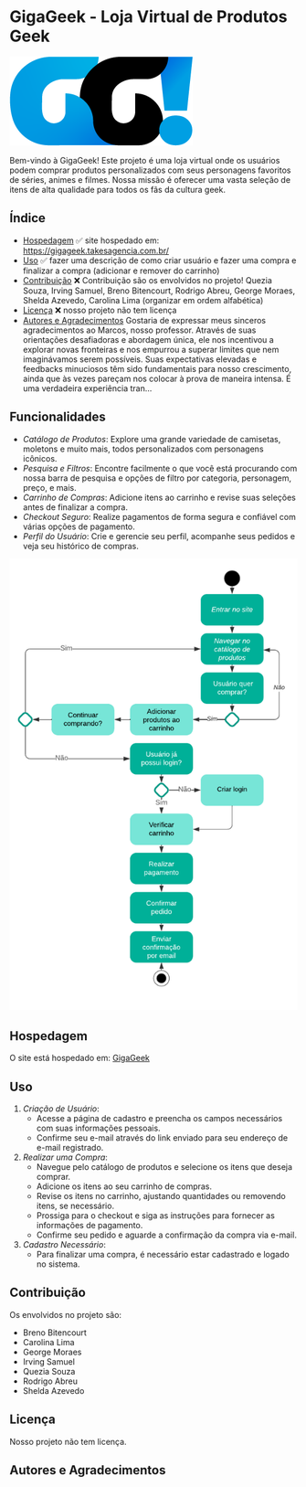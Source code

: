 # GigaGeek - Loja Virtual de Produtos Geek

<img src="cdn/shop/files/logo.png">

Bem-vindo à GigaGeek! Este projeto é uma loja virtual onde os usuários podem comprar produtos personalizados com seus personagens favoritos de séries, animes e filmes. Nossa missão é oferecer uma vasta seleção de itens de alta qualidade para todos os fãs da cultura geek.

## Índice

- [Hospedagem](#hospedagem) ✅ site hospedado em: https://gigageek.takesagencia.com.br/
- [Uso](#uso) ✅ fazer uma descrição de como criar usuário e fazer uma compra e finalizar a compra (adicionar e remover do carrinho)
- [Contribuição](#contribuição) ❌ Contribuição são os envolvidos no projeto! Quezia Souza, Irving Samuel, Breno Bitencourt, Rodrigo Abreu, George Moraes, Shelda Azevedo, Carolina Lima (organizar em ordem alfabética)
- [Licença](#licença) ❌ nosso projeto não tem licença
- [Autores e Agradecimentos](#autores-e-agradecimentos) Gostaria de expressar meus sinceros agradecimentos ao Marcos, nosso professor. Através de suas orientações desafiadoras e abordagem única, ele nos incentivou a explorar novas fronteiras e nos empurrou a superar limites que nem imaginávamos serem possíveis. Suas expectativas elevadas e feedbacks minuciosos têm sido fundamentais para nosso crescimento, ainda que às vezes pareçam nos colocar à prova de maneira intensa. É uma verdadeira experiência tran...

## Funcionalidades

- *Catálogo de Produtos*: Explore uma grande variedade de camisetas, moletons e muito mais, todos personalizados com personagens icônicos.
- *Pesquisa e Filtros*: Encontre facilmente o que você está procurando com nossa barra de pesquisa e opções de filtro por categoria, personagem, preço, e mais.
- *Carrinho de Compras*: Adicione itens ao carrinho e revise suas seleções antes de finalizar a compra.
- *Checkout Seguro*: Realize pagamentos de forma segura e confiável com várias opções de pagamento.
- *Perfil do Usuário*: Crie e gerencie seu perfil, acompanhe seus pedidos e veja seu histórico de compras.

<img src="./assets/img/Diagrama%20de%20atividade.png">
  
## Hospedagem

O site está hospedado em: [GigaGeek](https://gigageek.takesagencia.com.br/ "Diagrama")

## Uso

1. *Criação de Usuário*:
   - Acesse a página de cadastro e preencha os campos necessários com suas informações pessoais.
   - Confirme seu e-mail através do link enviado para seu endereço de e-mail registrado.
2. *Realizar uma Compra*:
   - Navegue pelo catálogo de produtos e selecione os itens que deseja comprar.
   - Adicione os itens ao seu carrinho de compras.
   - Revise os itens no carrinho, ajustando quantidades ou removendo itens, se necessário.
   - Prossiga para o checkout e siga as instruções para fornecer as informações de pagamento.
   - Confirme seu pedido e aguarde a confirmação da compra via e-mail.
3. *Cadastro Necessário*:
   - Para finalizar uma compra, é necessário estar cadastrado e logado no sistema.

## Contribuição

Os envolvidos no projeto são:
- Breno Bitencourt
- Carolina Lima
- George Moraes
- Irving Samuel
- Quezia Souza
- Rodrigo Abreu
- Shelda Azevedo

## Licença

Nosso projeto não tem licença.

## Autores e Agradecimentos
